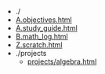 * ./
* [A.objectives.html](https://ychnh.github.io/html/A.objectives.html)
* [A.study_guide.html](https://ychnh.github.io/html/A.study_guide.html)
* [B.math_log.html](https://ychnh.github.io/html/B.math_log.html)
* [Z.scratch.html](https://ychnh.github.io/html/Z.scratch.html)
* ./projects
  * [projects/algebra.html](https://ychnh.github.io/html/projects/algebra.html)
